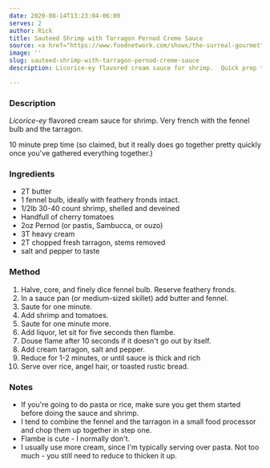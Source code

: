 ```yaml
---
date: 2020-08-14T13:23:04-06:00
serves: 2
author: Rick
title: Sauteed Shrimp with Tarragon Pernod Creme Sauce
source: <a href="https://www.foodnetwork.com/shows/the-surreal-gourmet">Surreal Gourmet</a>
image: ''
slug: sauteed-shrimp-with-tarragon-pernod-creme-sauce
description: Licorice-ey flavored cream sauce for shrimp.  Quick prep time.

---
```

### Description

_Licorice-ey_ flavored cream sauce for shrimp.  Very french with the fennel bulb and the tarragon.

10 minute prep time (so claimed, but it really does go together pretty quickly once you've gathered everything together.)

### Ingredients

* 2T butter
* 1 fennel bulb, ideally with feathery fronds intact.
* 1/2lb 30-40 count shrimp, shelled and deveined
* Handfull of cherry tomatoes
* 2oz Pernod (or pastis, Sambucca, or ouzo)
* 3T heavy cream
* 2T chopped fresh tarragon, stems removed
* salt and pepper to taste

### Method

 1. Halve, core, and finely dice fennel bulb. Reserve feathery fronds.
 2. In a sauce pan (or medium-sized skillet) add butter and fennel.
 3. Saute for one minute.
 4. Add shrimp and tomatoes.
 5. Saute for one minute more.
 6. Add liquor, let sit for five seconds then flambe.
 7. Douse flame after 10 seconds if it doesn't go out by itself.
 8. Add cream tarragon, salt and pepper.
 9. Reduce for 1-2 minutes, or until sauce is thick and rich
10. Serve over rice, angel hair, or toasted rustic bread.

### Notes

* If you're going to do pasta or rice, make sure you get them started before doing the sauce and shrimp.
* I tend to combine the fennel and the tarragon in a small food processor and chop them up together in step one.
* Flambe is cute - I normally don't.
* I usually use more cream, since I'm typically serving over pasta.  Not too much - you still need to reduce to thicken it up.